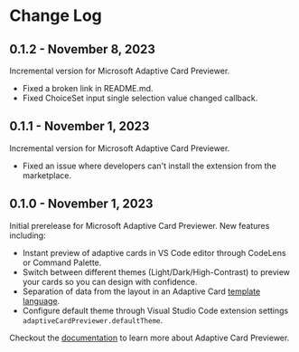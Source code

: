 # Change Log

## 0.1.2 - November 8, 2023

Incremental version for Microsoft Adaptive Card Previewer.

- Fixed a broken link in README.md.
- Fixed ChoiceSet input single selection value changed callback.

## 0.1.1 - November 1, 2023

Incremental version for Microsoft Adaptive Card Previewer.

- Fixed an issue where developers can't install the extension from the marketplace.

## 0.1.0 - November 1, 2023

Initial prerelease for Microsoft Adaptive Card Previewer. New features including:

- Instant preview of adaptive cards in VS Code editor through CodeLens or Command Palette.
- Switch between different themes (Light/Dark/High-Contrast) to preview your cards so you can design with confidence.
- Separation of data from the layout in an Adaptive Card [template language](https://learn.microsoft.com/adaptive-cards/templating/).
- Configure default theme through Visual Studio Code extension settings `adaptiveCardPreviewer.defaultTheme`.

Checkout the [documentation](https://aka.ms/acp-docs) to learn more about Adaptive Card Previewer.
